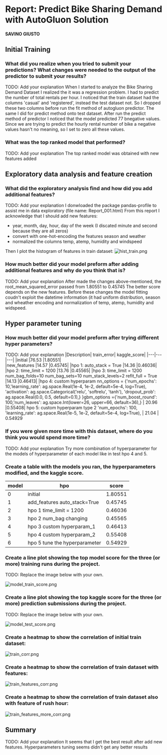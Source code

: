 # Report: Predict Bike Sharing Demand with AutoGluon Solution
#### SAVINO GIUSTO

## Initial Training
### What did you realize when you tried to submit your predictions? What changes were needed to the output of the predictor to submit your results?
TODO: Add your explanation
When I started to analyze the Bike Sharing Demand Dataset I realized the it was a regression problem. I had to predict the number of total rentals per hour.
I noticed that the train dataset had the columns 'casual' and 'registered', instead the test dataset not. So I dropped these two columns before run the fit method of autogluon predictor. The same I did for predict method onto test dataset.
After run the predict method of predictor I noticed that the model predicted 77 bnegative values. Since we are trying to predict the hourly rental number of bike a negative values hasn't no meaning, so I set to zero all these values.


### What was the top ranked model that performed?
TODO: Add your explanation
The top ranked model was obtained with new features added

## Exploratory data analysis and feature creation
### What did the exploratory analysis find and how did you add additional features?
TODO: Add your explanation
I donwloaded the package pandas-profile to assist me in data exploratory (file name: Report_001.html)
From this report I acknowledge that I should add new features:
* year, month, day, hour, day of the week (I discated minute and second because they are all zeros)
* convert with one-hot-encoding the features season and weather
* normalized the columns temp, atemp, humidity and windspeed

Then I plot the histogram of features in train dataset:
![hist_train.png](img/features_histogram_001.png)

### How much better did your model preform after adding additional features and why do you think that is?
TODO: Add your explanation
After made the changes above-mentioned, the root_mean_squared_error passed from 1.80551 to 0.45745
The better score depends on the new features. Before these changes the model fitting coudn't exploit the datetime information (it had uniform distribution, season and wheather encoding and normalization of temp, atemp, humidity and widspeed.

## Hyper parameter tuning
### How much better did your model preform after trying different hyper parameters?
TODO: Add your explanation
|Description|                              train_error|     kaggle_score|
|---|---|---|
|initial                         |76.53           |1.80551|  
|new_features                    |14.57           |0.45745|
|hpo 1: auto_stack = True        |14.36           |0.46036|
|hpo 2: time_limit = 1200        |13.76           |0.45565|
|hpo 3: time_limit = 1200 num_bag_folds=10 num_bag_sets=10 num_stack_levels=2 refit_full = True    |14.13           |0.46413|
|hpo 4: custom hyperparam nn_options = {'num_epochs': 10,'learning_rate': ag.space.Real(1e-4, 1e-2, default=5e-4, log=True), 'activation': ag.space.Categorical('relu', 'softrelu', 'tanh'),                    'dropout_prob': ag.space.Real(0.0, 0.5, default=0.1),} }gbm_options ={'num_boost_round': 100,'num_leaves': ag.space.Int(lower=26, upper=66, default=36),} |      20.96           |0.55408|
hpo 5: custom hyperparam type 2 'num_epochs': 100, 'learning_rate': ag.space.Real(1e-5, 1e-2, default=5e-4, log=True),  |        21.04    |       0.54929
        

### If you were given more time with this dataset, where do you think you would spend more time?
TODO: Add your explanation
Try more combination of hyperparameter for the models of hyperparameter of each model like in test hpo 4 and 5.

### Create a table with the models you ran, the hyperparameters modified, and the kaggle score.
|model|hpo|score|
|---|---|---|
|0|initial|1.80551|
|1|add_features auto_stack=True|	0.45745|
|2|hpo 1 time_limit = 1200|	0.46036|
|3|hpo 2 num_bag changing|	0.45565|
|4|hpo 3 custom hyperparam_1|	0.46413|
|5|hpo 4 custom hyperparam_2|	0.55408|
|6|hpo 5 tune the hyperparameter|	0.54929|

### Create a line plot showing the top model score for the three (or more) training runs during the project.

TODO: Replace the image below with your own.

![model_train_score.png](img/model_train_score.png)

### Create a line plot showing the top kaggle score for the three (or more) prediction submissions during the project.

TODO: Replace the image below with your own.

![model_test_score.png](img/model_test_score.png)

### Create a heatmap to show the correlation of initial train dataset:
![train_corr.png](img/train_corr.png)

### Create a heatmap to show the correlation of train dataset with features:
![train_features_corr.png](img/train_features_corr.png)

### Create a heatmap to show the correlation of train dataset also with feature of rush hour:
![train_features_more_corr.png](img/train_features_more_corr.png)

## Summary
TODO: Add your explanation
It seems that I get the best result after add new features. Hyperparameters tuning seems didn't get any better results
